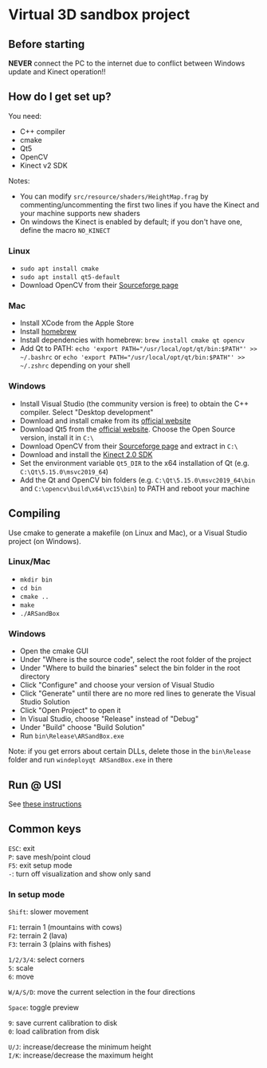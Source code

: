 # Virtual 3D sandbox project

## Before starting

**NEVER** connect the PC to the internet due to conflict between Windows update and Kinect operation!!

## How do I get set up?

You need:

* C++ compiler
* cmake
* Qt5
* OpenCV
* Kinect v2 SDK

Notes:

* You can modify `src/resource/shaders/HeightMap.frag` by commenting/uncommenting the first two lines if you have the Kinect and your machine supports new shaders
* On windows the Kinect is enabled by default; if you don't have one, define the macro `NO_KINECT`

### Linux

* `sudo apt install cmake`
* `sudo apt install qt5-default`
* Download OpenCV from their [Sourceforge page](https://sourceforge.net/projects/opencvlibrary/)

### Mac

* Install XCode from the Apple Store
* Install [homebrew](https://brew.sh/)
* Install dependencies with homebrew: `brew install cmake qt opencv`
* Add Qt to PATH: `echo 'export PATH="/usr/local/opt/qt/bin:$PATH"' >> ~/.bashrc` or `echo 'export PATH="/usr/local/opt/qt/bin:$PATH"' >> ~/.zshrc` depending on your shell

### Windows

* Install Visual Studio (the community version is free) to obtain the C++ compiler. Select "Desktop development"
* Download and install cmake from its [official website](https://cmake.org/download/)
* Download Qt5 from the [official website](https://www.qt.io/download/). Choose the Open Source version, install it in `C:\`
* Download OpenCV from their [Sourceforge page](https://sourceforge.net/projects/opencvlibrary/) and extract in `C:\`
* Download and install the [Kinect 2.0 SDK](https://www.microsoft.com/en-us/download/details.aspx?id=44561)
* Set the environment variable `Qt5_DIR` to the x64 installation of Qt (e.g. `C:\Qt\5.15.0\msvc2019_64`)
* Add the Qt and OpenCV bin folders (e.g. `C:\Qt\5.15.0\msvc2019_64\bin` and `C:\opencv\build\x64\vc15\bin`) to PATH and reboot your machine

## Compiling

Use cmake to generate a makefile (on Linux and Mac), or a Visual Studio project (on Windows).

### Linux/Mac

* `mkdir bin`
* `cd bin`
* `cmake ..`
* `make`
* `./ARSandBox`

### Windows

* Open the cmake GUI
* Under "Where is the source code", select the root folder of the project
* Under "Where to build the binaries" select the bin folder in the root directory
* Click "Configure" and choose your version of Visual Studio
* Click "Generate" until there are no more red lines to generate the Visual Studio Solution
* Click "Open Project" to open it
* In Visual Studio, choose "Release" instead of "Debug"
* Under "Build" choose "Build Solution"
* Run `bin\Release\ARSandBox.exe`

Note: if you get errors about certain DLLs, delete those in the `bin\Release` folder and
run `windeployqt ARSandBox.exe` in there

## Run @ USI

See [these instructions](https://github.com/USI-Showroom/ARSandBox/blob/master/docs/ARSandBox_Manual_ITA.pdf)

## Common keys

`ESC`:         exit\
`P`:           save mesh/point cloud\
`F5`:          exit setup mode\
`-`:           turn off visualization and show only sand

### In setup mode

`Shift`:       slower movement

`F1`:          terrain 1 (mountains with cows)\
`F2`:          terrain 2 (lava)\
`F3`:          terrain 3 (plains with fishes)

`1/2/3/4`:     select corners\
`5`:           scale\
`6`:           move

`W/A/S/D`:     move the current selection in the four directions

`Space`:       toggle preview

`9`:           save current calibration to disk\
`0`:           load calibration from disk

`U/J`:         increase/decrease the minimum height\
`I/K`:         increase/decrease the maximum height
